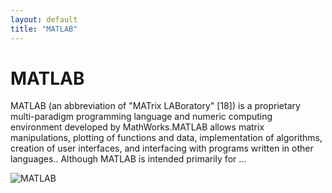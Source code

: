 ```yaml
---
layout: default
title: "MATLAB"
---
```


# MATLAB

MATLAB (an abbreviation of "MATrix LABoratory" [18]) is a proprietary multi-paradigm programming language and numeric computing environment developed by MathWorks.MATLAB allows matrix manipulations, plotting of functions and data, implementation of algorithms, creation of user interfaces, and interfacing with programs written in other languages.. Although MATLAB is intended primarily for ...

![MATLAB](https://www.tiobe.com/wp-content/themes/tiobe/tiobe-index/images/MATLAB.png)
